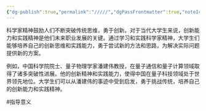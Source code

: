 ```yaml
---
{"dg-publish":true,"permalink":"/////","dgPassFrontmatter":true,"noteIcon":"","created":"2024-06-12T14:08:37.534+08:00","updated":"2024-06-14T22:41:43.124+08:00"}
---
```


科学家精神鼓励人们不断突破传统思维，勇于创新。对于当代大学生来说，创新能力和实践精神是他们未来职业发展的关键。通过学习和实践科学家精神，大学生们能够培养自己的创新思维和实践能力，勇于尝试新的方法和思路，为解决实际问题提供新的方案。

例如，中国科学院院士、量子物理学家潘建伟教授，在量子通信和量子计算领域取得了诸多突破性进展。他的创新精神和实践能力，使得中国在量子科技领域处于世界领先地位。大学生们可以从潘建伟的事迹中受到启发，勇于挑战传统，培养自己的创新能力和实践精神。

#指导意义